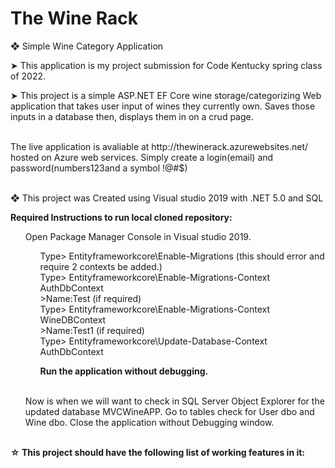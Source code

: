 # The Wine Rack
&#10070; Simple Wine Category Application 

&#10148; This application is my project submission for Code Kentucky spring class of 2022.

&#10148; This project is a simple ASP.NET EF Core wine storage/categorizing Web application that takes user input of wines they currently own.
Saves those inputs in a database then, displays them in on a crud page.

<br>
The live application is avaliable at http://thewinerack.azurewebsites.net/ hosted on Azure web services. Simply create a login(email) and password(numbers123and a symbol !@#$)
<br>
<br>

&#10070; This project was Created using Visual studio 2019 with .NET 5.0 and SQL<br>

<strong>Required Instructions to run local cloned repository:</strong><br>

<ul>Open Package Manager Console in Visual studio 2019.
<ul> Type> Entityframeworkcore\Enable-Migrations (this should error and require 2 contexts be added.)<br>
  Type> Entityframeworkcore\Enable-Migrations-Context AuthDbContext
    <br> >Name:Test (if required)<br>
  Type> Entityframeworkcore\Enable-Migrations-Context WineDBContext
    <br> >Name:Test1 (if required)<br>
  Type> Entityframeworkcore\Update-Database-Context AuthDbContext
  
<strong>Run the application without debugging.</strong><br></ul>
<br>
Now is when we will want to check in SQL Server Object Explorer for the updated database MVCWineAPP. Go to tables check for User dbo and Wine dbo. Close the application without Debugging window.
  
  </ul><br>
<strong> &#9734; This project should have the following list of working features in it:</strong>
<ul>
